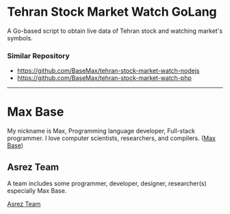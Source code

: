 # Tehran Stock Market Watch GoLang

A Go-based script to obtain live data of Tehran stock and watching market's symbols.

### Similar Repository

- https://github.com/BaseMax/tehran-stock-market-watch-nodejs
- https://github.com/BaseMax/tehran-stock-market-watch-php

---------

# Max Base

My nickname is Max, Programming language developer, Full-stack programmer. I love computer scientists, researchers, and compilers. ([Max Base](https://maxbase.org/))

## Asrez Team

A team includes some programmer, developer, designer, researcher(s) especially Max Base.

[Asrez Team](https://www.asrez.com/)

